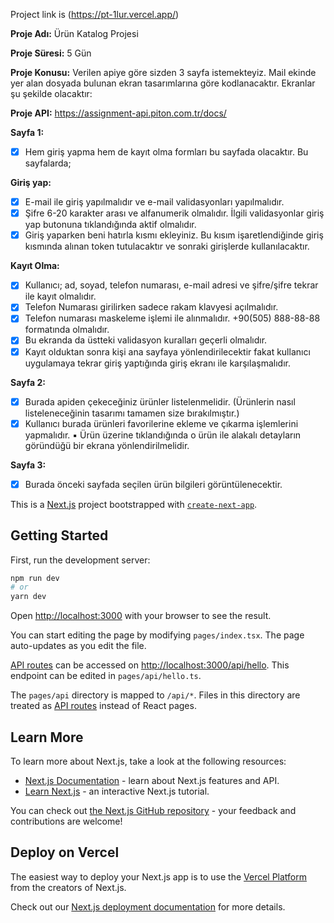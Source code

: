 Project link is (https://pt-1lur.vercel.app/)

**Proje Adı:** Ürün Katalog Projesi

**Proje Süresi:** 5 Gün

**Proje Konusu:** Verilen apiye göre sizden 3 sayfa istemekteyiz. Mail ekinde yer alan dosyada bulunan ekran tasarımlarına göre kodlanacaktır. Ekranlar şu şekilde olacaktır:

**Proje API:** https://assignment-api.piton.com.tr/docs/

**Sayfa 1:**
- [x] Hem giriş yapma hem de kayıt olma formları bu sayfada olacaktır. Bu sayfalarda;

**Giriş yap:**
- [x] E-mail ile giriş yapılmalıdır ve e-mail validasyonları yapılmalıdır.
- [x] Şifre 6-20 karakter arası ve alfanumerik olmalıdır. İlgili validasyonlar giriş yap butonuna tıklandığında aktif olmalıdır.
- [x] Giriş yaparken beni hatırla kısmı ekleyiniz. Bu kısım işaretlendiğinde giriş kısmında alınan token tutulacaktır ve sonraki girişlerde kullanılacaktır.

**Kayıt Olma:**
- [x] Kullanıcı; ad, soyad, telefon numarası, e-mail adresi ve şifre/şifre tekrar ile kayıt olmalıdır.
- [x] Telefon Numarası girilirken sadece rakam klavyesi açılmalıdır.
- [x] Telefon numarası maskeleme işlemi ile alınmalıdır. +90(505) 888-88-88 formatında olmalıdır.
- [x] Bu ekranda da üstteki validasyon kuralları geçerli olmalıdır.
- [x] Kayıt olduktan sonra kişi ana sayfaya yönlendirilecektir fakat kullanıcı uygulamaya tekrar giriş yaptığında giriş ekranı ile karşılaşmalıdır.

**Sayfa 2:**
- [x] Burada apiden çekeceğiniz ürünler listelenmelidir. (Ürünlerin nasıl listeleneceğinin tasarımı tamamen size bırakılmıştır.)
- [x] Kullanıcı burada ürünleri favorilerine ekleme ve çıkarma işlemlerini yapmalıdır. ▪ Ürün üzerine tıklandığında o ürün ile alakalı detayların göründüğü bir ekrana yönlendirilmelidir.

**Sayfa 3:**
- [x] Burada önceki sayfada seçilen ürün bilgileri görüntülenecektir. 

This is a [Next.js](https://nextjs.org/) project bootstrapped with [`create-next-app`](https://github.com/vercel/next.js/tree/canary/packages/create-next-app).

## Getting Started

First, run the development server:

```bash
npm run dev
# or
yarn dev
```

Open [http://localhost:3000](http://localhost:3000) with your browser to see the result.

You can start editing the page by modifying `pages/index.tsx`. The page auto-updates as you edit the file.

[API routes](https://nextjs.org/docs/api-routes/introduction) can be accessed on [http://localhost:3000/api/hello](http://localhost:3000/api/hello). This endpoint can be edited in `pages/api/hello.ts`.

The `pages/api` directory is mapped to `/api/*`. Files in this directory are treated as [API routes](https://nextjs.org/docs/api-routes/introduction) instead of React pages.

## Learn More

To learn more about Next.js, take a look at the following resources:

- [Next.js Documentation](https://nextjs.org/docs) - learn about Next.js features and API.
- [Learn Next.js](https://nextjs.org/learn) - an interactive Next.js tutorial.

You can check out [the Next.js GitHub repository](https://github.com/vercel/next.js/) - your feedback and contributions are welcome!

## Deploy on Vercel

The easiest way to deploy your Next.js app is to use the [Vercel Platform](https://vercel.com/new?utm_medium=default-template&filter=next.js&utm_source=create-next-app&utm_campaign=create-next-app-readme) from the creators of Next.js.

Check out our [Next.js deployment documentation](https://nextjs.org/docs/deployment) for more details.
